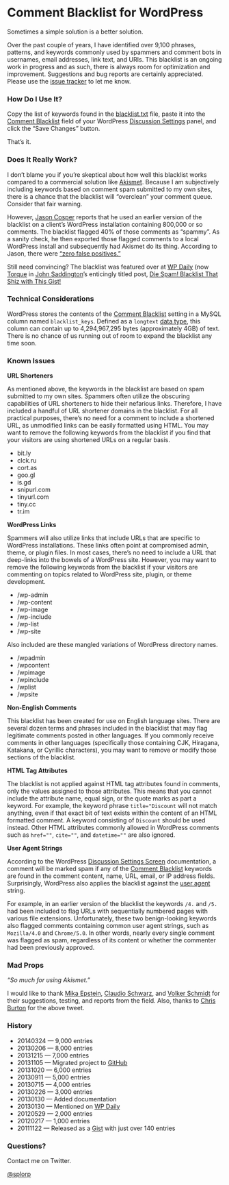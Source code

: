 # Comment Blacklist for WordPress

Sometimes a simple solution is a better solution.

Over the past couple of years, I have identified over 9,100 phrases, patterns, and keywords commonly used by spammers and comment bots in usernames, email addresses, link text, and URIs. This blacklist is an ongoing work in progress and as such, there is always room for optimization and improvement. Suggestions and bug reports are certainly appreciated. Please use the [issue tracker](https://github.com/splorp/wordpress-comment-blacklist/issues) to let me know.

### How Do I Use It?

Copy the list of keywords found in the [blacklist.txt](https://raw.github.com/splorp/wordpress-comment-blacklist/master/blacklist.txt) file, paste it into the [Comment Blacklist](http://codex.wordpress.org/Combating_Comment_Spam#Comment_Blacklist) field of your WordPress [Discussion Settings](http://codex.wordpress.org/Settings_Discussion_Screen) panel, and click the “Save Changes” button.

That’s it.

### Does It Really Work?

I don’t blame you if you’re skeptical about how well this blacklist works compared to a commercial solution like [Akismet](http://akismet.com/). Because I am subjectively including keywords based on comment spam submitted to my own sites, there is a chance that the blacklist will “overclean” your comment queue. Consider that fair warning.

However, [Jason Cosper](https://github.com/boogah) reports that he used an earlier version of the blacklist on a client’s WordPress installation containing 800,000 or so comments. The blacklist flagged 40% of those comments as “spammy”. As a sanity check, he then exported those flagged comments to a local WordPress install and subsequently had Akismet do its thing. According to Jason, there were [“zero false positives.”](https://twitter.com/boogah/status/292031513590128640)

Still need convincing? The blacklist was featured over at [WP Daily](http://torquemag.io/torque-and-the-wp-daily-archives/) (now [Torque](http://torquemag.io/) in [John Saddington](http://john.do/)’s enticingly titled post, [Die Spam! Blacklist That Shiz with This Gist!](http://torquemag.io/comment-blacklist-gist/)

### Technical Considerations

WordPress stores the contents of the [Comment Blacklist](http://codex.wordpress.org/Combating_Comment_Spam#Comment_Blacklist) setting in a MySQL column named `blacklist_keys`. Defined as a `longtext` [data type](http://dev.mysql.com/doc/en/blob.html), this column can contain up to 4,294,967,295 bytes (approximately 4GB) of text. There is no chance of us running out of room to expand the blacklist any time soon.

### Known Issues

**URL Shorteners**

As mentioned above, the keywords in the blacklist are based on spam submitted to my own sites. Spammers often utilize the obscuring capabilities of URL shorteners to hide their nefarious links. Therefore, I have included a handful of URL shortener domains in the blacklist. For all practical purposes, there’s no need for a comment to include a shortened URL, as unmodified links can be easily formatted using HTML. You may want to remove the following keywords from the blacklist if you find that your visitors are using shortened URLs on a regular basis.

+ bit.ly
+ clck.ru
+ cort.as
+ goo.gl
+ is.gd
+ snipurl.com
+ tinyurl.com
+ tiny.cc
+ tr.im

**WordPress Links**

Spammers will also utilize links that include URLs that are specific to WordPress installations. These links often point at compromised admin, theme, or plugin files. In most cases, there’s no need to include a URL that deep-links into the bowels of a WordPress site. However, you may want to remove the following keywords from the blacklist if your visitors are commenting on topics related to WordPress site, plugin, or theme development.

+ /wp-admin
+ /wp-content
+ /wp-image
+ /wp-include
+ /wp-list
+ /wp-site

Also included are these mangled variations of WordPress directory names.

+ /wpadmin
+ /wpcontent
+ /wpimage
+ /wpinclude
+ /wplist
+ /wpsite

**Non-English Comments**

This blacklist has been created for use on English language sites. There are several dozen terms and phrases included in the blacklist that may flag legitimate comments posted in other languages. If you commonly receive comments in other languages (specifically those containing CJK, Hiragana, Katakana, or Cyrillic characters), you may want to remove or modify those sections of the blacklist.

**HTML Tag Attributes**

The blacklist is not applied against HTML tag attributes found in comments, only the values assigned to those attributes. This means that you cannot include the attribute name, equal sign, or the quote marks as part a keyword. For example, the keyword phrase `title="Discount` will not match anything, even if that exact bit of text exists within the content of an HTML formatted comment. A keyword consisting of `Discount` should be used instead. Other HTML attributes commonly allowed in WordPress comments such as `href=""`, `cite=""`, and `datetime=""` are also ignored.

**User Agent Strings**

According to the WordPress [Discussion Settings Screen](http://codex.wordpress.org/Settings_Discussion_Screen) documentation, a comment will be marked spam if any of the [Comment Blacklist](http://codex.wordpress.org/Combating_Comment_Spam#Comment_Blacklist) keywords are found in the comment content, name, URL, email, or IP address fields. Surprisingly, WordPress also applies the blacklist against the [user agent](http://en.wikipedia.org/wiki/User_agent) string.

For example, in an earlier version of the blacklist the keywords `/4.` and `/5.` had been included to flag URLs with sequentially numbered pages with various file extensions. Unfortunately, these two benign-looking keywords also flagged comments containing common user agent strings, such as `Mozilla/4.0` and `Chrome/5.0`. In other words, nearly every single comment was flagged as spam, regardless of its content or whether the commenter had been previously approved.

### Mad Props

*“So much for using Akismet.”*

I would like to thank [Mika Epstein](https://github.com/ipstenu), [Claudio Schwarz](https://github.com/purzlbaum), and [Volker Schmidt](https://github.com/volkerjschmidt) for their suggestions, testing, and reports from the field. Also, thanks to [Chris Burton](https://twitter.com/chrisburton/status/431581759277633536) for the above tweet.

### History

+ 20140324 — 9,000 entries
+ 20130206 — 8,000 entries
+ 20131215 — 7,000 entries
+ 20131105 — Migrated project to [GitHub](https://github.com/splorp/wordpress-comment-blacklist)
+ 20131020 — 6,000 entries
+ 20130911 — 5,000 entries
+ 20130715 — 4,000 entries
+ 20130226 — 3,000 entries
+ 20130130 — Added documentation
+ 20130130 — Mentioned on [WP Daily](http://torquemag.io/comment-blacklist-gist/)
+ 20120529 — 2,000 entries
+ 20120217 — 1,000 entries
+ 20111122 — Released as a [Gist](https://gist.github.com/splorp/1385930) with just over 140 entries


### Questions?

Contact me on Twitter.

[@splorp](https://twitter.com/splorp)